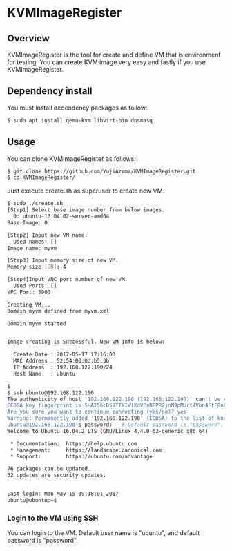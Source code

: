 # KVMImageRegister

## Overview

KVMImageRegister is the tool for create and define VM that is environment for testing.
You can create KVM image very easy and fastly if you use KVMImageRegister.

## Dependency install

You must install deoendency packages as follow:

```bash
$ sudo apt install qemu-kvm libvirt-bin dnsmasq
```

## Usage

You can clone KVMImageRegister as follows:

```bash
$ git clone https://github.com/YujiAzama/KVMImageRegister.git
$ cd KVMImageRegister/
```
Just execute create.sh as superuser to create new VM.

```bash
$ sudo ./create.sh
[Step1] Select base image number from below images.
  0: ubuntu-16.04.02-server-amd64
Base Image: 0

[Step2] Input new VM name.
  Used names: []
Image name: myvm

[Step3] Input memory size of new VM.
Memory size [GB]: 4

[Step4]Input VNC port number of new VM.
  Used Ports: []
VPC Port: 5900

Creating VM...
Domain myvm defined from myvm.xml

Domain myvm started


Image creating is Successful. New VM Info is below:

  Create Date : 2017-05-17 17:16:03
  MAC Address : 52:54:00:0d:b5:3b
  IP Address  : 192.168.122.190/24
  Host Name   : ubuntu

$
$ ssh ubuntu@192.168.122.190
The authenticity of host '192.168.122.190 (192.168.122.190)' can't be established.
ECDSA key fingerprint is SHA256:D59TTXIWlXdVPsNPPR2jnN9pMUrt4Vbn4FtF8oXSHhU.
Are you sure you want to continue connecting (yes/no)? yes
Warning: Permanently added '192.168.122.190' (ECDSA) to the list of known hosts.
ubuntu@192.168.122.190's password:   # Default password is "password".
Welcome to Ubuntu 16.04.2 LTS (GNU/Linux 4.4.0-62-generic x86_64)

 * Documentation:  https://help.ubuntu.com
 * Management:     https://landscape.canonical.com
 * Support:        https://ubuntu.com/advantage

76 packages can be updated.
32 updates are security updates.


Last login: Mon May 15 09:18:01 2017
ubuntu@ubuntu:~$
```

### Login to the VM using SSH

You can login to the VM. Default user name is "ubuntu", and default password is "password".
